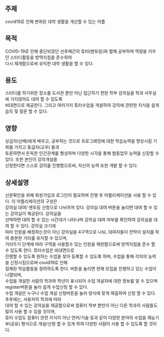 ## 주제  
covid19로 인해 변화된 대학 생활을 개선할 수 있는 어플

## 목적  
COVID-19로 인해 중단되었던 선후배간의 튜터(멘토링)와 함께 공부하며 역량을 키우던 스터디활동을 방역지침을 준수하여  
다시 재개함으로써 유익한 대학 생활을 할 수 있다.  

## 용도  
스터디를 하기위한 장소를 도서관 뿐만 아닌 접근하기 편한 학부 강의실을 학과 사무실에 가지않아도 대여 할 수 있도록  
비대면으로 제공한다. 그리고 여러가지 튜터수업을 개설하여 강의에 관련한 지식을 쉽게 습득 및 질문 할 수 있다. 



## 영향  
상급자(선배)에게 배우고, 공부하는 것으로 프로그래밍에 대한 학습능력을 향상시킬 기회를 가지고 동급자(교우) 들과  
토론하면서 돈독한 인간관계를 형성하며 다양한 시각을 통해 협동업무 능력을 신장할 수 있다. 또한 본인이 강의개설을  
신청한다면 스스로 강의를 진행함으로써, 자신의 능력 또한 개발 할 수 있다.  

## 상세설명  
신분확인을 위해 회원가입과 로그인이 필요하며 진행 후 어플리케이션을 사용 할 수 있다.  이 어플리케이션의 구성은   
강의실 대여/ 멘토링 신청으로 나뉘어져 있다. 강의실 대여 버튼을 눌리면 대여 할 수 있는 강의실이 제공된다. 강의실을  
선택하면 대여 할 수 있는 시간대가 나타나며 강의실 대여 여부를 확인하여 강의실을 대여 할 수 있다. 강의실 크기에  
따라 인원을 배정하는것이 아닌 강의실을 4구역으로 나눠, 대여자들이 칸막이 설치를 하여 충분한 거리를 유지할 수 있으며,  
거리두기 단계에 따라 구역을 사용할수 있는 인원을 제한함으로써 방역지침을 준수 할 수 있도록 한다. 튜터수업은 비대면으로  
진행할 수 있도록 원하는 수업을 찾아 등록할 수 있도록 하며, 수업을 통해 각자의 능력을 신장시킴으로써 covid19로 인해  
침체된 학습활동을 장려하도록 한다. 버튼을 눌리면 현재 모집을 진행하고 있는 수업이 나열되며,  
수업을 개설한 사람의 학과와 학년이 표시되어 수업 개설자에 대한 정보를 알 수 있으며 register버튼을 눌러 쉽게 수업신청 할 수 있다.  
수업 개설은 누구나 수업 개설 신청버튼을 눌러 양식에 맞게 제출하여 신청 할 수 있다. 추후에는, 사용자의 학과에 따라  
대여 할 수 있는 강의실을 제공함으로써 컴퓨터 학부 뿐만이 아닌 다른 학과의 사람들도 많이 사용 할 수 있을 것이며,  
튜터 수업도 컴퓨터 관련 지식이 아닌 언어/기술 등과 같이 다양한 분야의 수업을 재능기부(공유) 형식으로 개설/신청 할 수 있게 하여 다양한 사람이 사용 할 수 있도록 할 것이다.  
  
